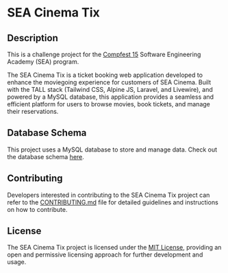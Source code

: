 # SEA Cinema Tix

## Description

This is a challenge project for the [Compfest 15](https://compfest.id/) Software Engineering Academy (SEA) program.

The SEA Cinema Tix is a ticket booking web application developed to enhance the moviegoing experience for customers of SEA Cinema. Built with the TALL stack (Tailwind CSS, Alpine JS, Laravel, and Livewire), and powered by a MySQL database, this application provides a seamless and efficient platform for users to browse movies, book tickets, and manage their reservations.

## Database Schema

This project uses a MySQL database to store and manage data. Check out the database schema [here](https://dbdocs.io/bagashiz/sea_cinema_tix).

## Contributing

Developers interested in contributing to the SEA Cinema Tix project can refer to the [CONTRIBUTING.md](CONTRIBUTING.md) file for detailed guidelines and instructions on how to contribute.

## License

The SEA Cinema Tix project is licensed under the [MIT License](LICENSE), providing an open and permissive licensing approach for further development and usage.
